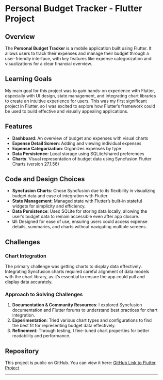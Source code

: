 # Personal Budget Tracker - Flutter Project

## Overview
The **Personal Budget Tracker** is a mobile application built using Flutter. It allows users to track their expenses and manage their budget through a user-friendly interface, with key features like expense categorization and visualizations for a clear financial overview.

## Learning Goals
My main goal for this project was to gain hands-on experience with Flutter, especially with UI design, state management, and integrating chart libraries to create an intuitive experience for users. This was my first significant project in Flutter, so I was excited to explore how Flutter’s framework could be used to build effective and visually appealing applications.

## Features
- **Dashboard**: An overview of budget and expenses with visual charts
- **Expense Detail Screen**: Adding and viewing individual expenses
- **Expense Categorization**: Organizes expenses by type
- **Data Persistence**: Local storage using SQLite/shared preferences
- **Charts**: Visual representation of budget data using Syncfusion Flutter Charts (version 27.1.56)

## Code and Design Choices
- **Syncfusion Charts**: Chose Syncfusion due to its flexibility in visualizing budget data and ease of integration with Flutter.
- **State Management**: Managed state with Flutter’s built-in stateful widgets for simplicity and efficiency.
- **Data Persistence**: Used SQLite for storing data locally, allowing the user’s budget data to remain accessible even after app closure.
- **UI**: Designed for ease of use, ensuring users could access expense details, summaries, and charts without navigating multiple screens.

## Challenges
### Chart Integration
The primary challenge was getting charts to display data effectively. Integrating Syncfusion charts required careful alignment of data models with the chart library, as it’s essential to ensure the app could pull and display data accurately.

### Approach to Solving Challenges
1. **Documentation & Community Resources**: I explored Syncfusion documentation and Flutter forums to understand best practices for chart integration.
2. **Experimentation**: Tried various chart types and configurations to find the best fit for representing budget data effectively.
3. **Refinement**: Through testing, I fine-tuned chart properties for better readability and performance.

## Repository
This project is public on GitHub. You can view it here: [GitHub Link to Flutter Project](#)

---